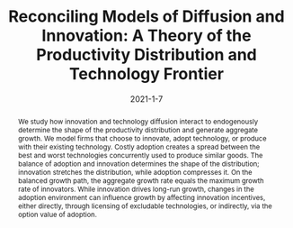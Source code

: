 ---
# Documentation: https://sourcethemes.com/academic/docs/managing-content/

title: 'Reconciling Models of Diffusion and Innovation: A Theory of the Productivity Distribution and Technology Frontier'
subtitle: ''
summary: ' We study how innovation and technology diffusion interact to endogenously determine the shape of the productivity distribution and generate aggregate growth.'
authors:
- Jess Benhabib
- Jesse Perla
- Christopher Tonetti
categories: []
date: '2021-1-7'
lastmod: 2021-01-07T06:20:03-07:00
featured: true
draft: false

# Featured image
# To use, add an image named `featured.jpg/png` to your page's folder.
# Focal points: Smart, Center, TopLeft, Top, TopRight, Left, Right, BottomLeft, Bottom, BottomRight.
image:
  caption: ''
  focal_point: ''
  preview_only: false

# Projects (optional).
#   Associate this post with one or more of your projects.
#   Simply enter your project's folder or file name without extension.
#   E.g. `projects = ["internal-project"]` references `content/project/deep-learning/index.md`.
projects: ["information-diffusion"]
publishDate: '2021-01-07T13:19:59.050789Z'
publication_types:
- 2
publication: '**Accepted at Econometrica**'
abstract: We study how innovation and technology diffusion interact to endogenously determine the shape of the productivity distribution and generate aggregate growth. We model firms that choose to innovate, adopt technology, or produce with their existing technology. Costly adoption creates a spread between the best and worst technologies concurrently used to produce similar goods. The balance of adoption and innovation determines the shape of the distribution; innovation stretches the distribution, while adoption compresses it. On the balanced growth path, the aggregate growth rate equals the maximum growth rate of innovators. While innovation drives long-run growth, changes in the adoption environment can influence growth by affecting innovation incentives, either directly, through licensing of excludable technologies, or indirectly, via the option value of adoption.
---